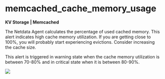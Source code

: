 # memcached_cache_memory_usage

**KV Storage | Memcached**

The Netdata Agent calculates the percentage of used cached memory. This alert indicates high cache memory utilization.
If you are getting close to 100%, you will probably start experiencing evictions. Consider increasing the cache size.

This alert is triggered in warning state when the cache memory utilization is between 70-80% and in critical state when
it is between 80-90%.

![](https://drive.google.com/uc?export=view&id=1elXR92OQn3sWVGXUCjpGi-NwcLNYE24g)